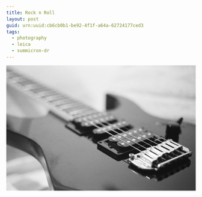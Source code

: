 ```yaml
---
title: Rock n Roll
layout: post
guid: urn:uuid:cb6cb0b1-be92-4f1f-a64a-62724177ced3
tags:
  - photography
  - leica
  - summicron-dr
---
```


[![My Ibanez](/media/files/2014/07/02/ibanez.jpg)](http://500px.com/photo/75350139)

